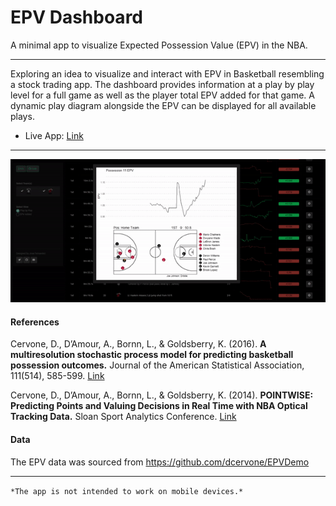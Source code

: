 # EPV Dashboard
A minimal app to visualize Expected Possession Value (EPV) in the NBA.

***

Exploring an idea to visualize and interact with EPV in Basketball resembling a stock trading app. The dashboard provides information at a play by play level for a full game as well as the player total EPV added for that game. A dynamic play diagram alongside the EPV can be displayed for all available plays.

* Live App: [Link](https://josedv.shinyapps.io/EPV_NBA_Dashboard/)

***

![](anim2.gif)

#### References

Cervone, D., D’Amour, A., Bornn, L., & Goldsberry, K. (2016). **A multiresolution stochastic process model for predicting basketball possession outcomes.** Journal of the American Statistical Association, 111(514), 585-599. [Link](https://arxiv.org/abs/1408.0777)

Cervone, D., D’Amour, A., Bornn, L., & Goldsberry, K. (2014). **POINTWISE: Predicting Points and Valuing Decisions in Real Time with NBA Optical Tracking Data.** Sloan Sport Analytics Conference. [Link](http://www.lukebornn.com/papers/cervone_ssac_2014.pdf)

#### Data

The EPV data was sourced from https://github.com/dcervone/EPVDemo

***

```*The app is not intended to work on mobile devices.*```
